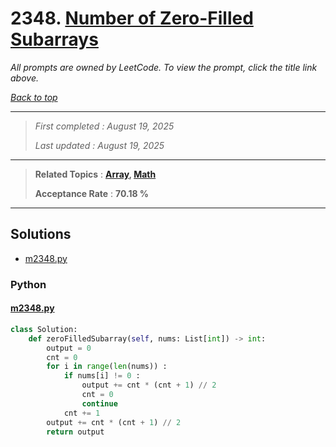 # 2348. [Number of Zero-Filled Subarrays](<https://leetcode.com/problems/number-of-zero-filled-subarrays>)

*All prompts are owned by LeetCode. To view the prompt, click the title link above.*

*[Back to top](<../README.md>)*

------

> *First completed : August 19, 2025*
>
> *Last updated : August 19, 2025*

------

> **Related Topics** : **[Array](<by_topic/Array.md>), [Math](<by_topic/Math.md>)**
>
> **Acceptance Rate** : **70.18 %**

------

## Solutions

- [m2348.py](<../my-submissions/m2348.py>)
### Python
#### [m2348.py](<../my-submissions/m2348.py>)
```Python
class Solution:
    def zeroFilledSubarray(self, nums: List[int]) -> int:
        output = 0
        cnt = 0
        for i in range(len(nums)) :
            if nums[i] != 0 :
                output += cnt * (cnt + 1) // 2
                cnt = 0
                continue
            cnt += 1
        output += cnt * (cnt + 1) // 2
        return output

```


